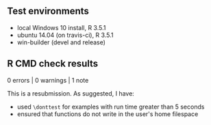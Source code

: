 ## Test environments
* local Windows 10 install, R 3.5.1
* ubuntu 14.04 (on travis-ci), R 3.5.1
* win-builder (devel and release)

## R CMD check results

0 errors | 0 warnings | 1 note

This is a resubmission. As suggested, I have:

- used `\donttest` for examples with run time greater than 5 seconds
- ensured that functions do not write in the user's home filespace

